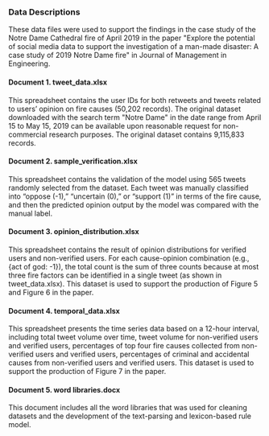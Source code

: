 ### Data Descriptions
These data files were used to support the findings in the case study of the Notre Dame Cathedral fire of April 2019 in the paper "Explore the potential of social media data to support the investigation of a man-made disaster: A case study of 2019 Notre Dame fire" in Journal of Management in Engineering. 

#### Document 1. tweet_data.xlsx
This spreadsheet contains the user IDs for both retweets and tweets related to users’ opinion on fire causes (50,202 records). The original dataset downloaded with the search term "Notre Dame" in the date range from April 15 to May 15, 2019 can be available upon reasonable request for non-commercial research purposes. The original dataset contains 9,115,833 records.

#### Document 2. sample_verification.xlsx
This spreadsheet contains the validation of the model using 565 tweets randomly selected from the dataset. Each tweet was manually classified into “oppose (-1),” “uncertain (0),” or “support (1)” in terms of the fire cause, and then the predicted opinion output by the model was compared with the manual label. 

#### Document 3. opinion_distribution.xlsx
This spreadsheet contains the result of opinion distributions for verified users and non-verified users. For each cause-opinion combination (e.g., {act of god: -1}), the total count is the sum of three counts because at most three fire factors can be identified in a single tweet (as shown in tweet_data.xlsx). This dataset is used to support the production of Figure 5 and Figure 6 in the paper. 

#### Document 4. temporal_data.xlsx
This spreadsheet presents the time series data based on a 12-hour interval, including total tweet volume over time, tweet volume for non-verified users and verified users, percentages of top four fire causes collected from non-verified users and verified users, percentages of criminal and accidental causes from non-verified users and verified users. This dataset is used to support the production of Figure 7 in the paper. 

#### Document 5. word libraries.docx
This document includes all the word libraries that was used for cleaning datasets and the development of the text-parsing and lexicon-based rule model. 
